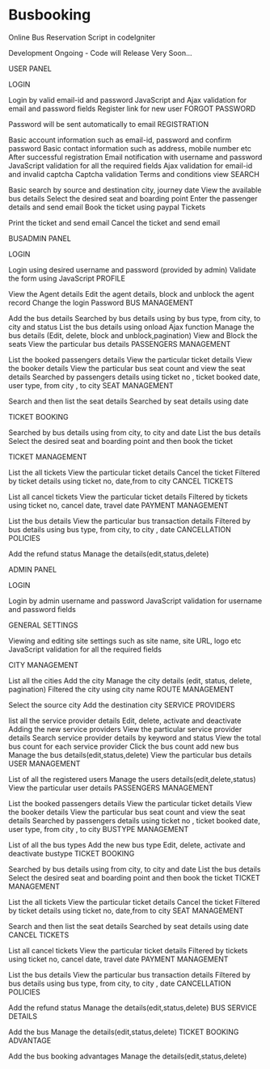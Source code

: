 # Busbooking
Online Bus Reservation Script in codeIgniter

Development Ongoing - Code will Release Very Soon...


USER PANEL

LOGIN

Login by valid email-id and password
JavaScript and Ajax validation for email and password fields
Register link for new user
FORGOT PASSWORD     

Password will be sent automatically to email
REGISTRATION

Basic account information such as email-id, password and confirm password
Basic contact information such as address, mobile number etc
After successful registration Email notification with username and password
JavaScript validation for all the required fields
Ajax validation for email-id and invalid captcha
Captcha validation
Terms and conditions view
SEARCH

Basic search by source and destination city, journey date
View the available bus details
Select the desired seat and boarding point
Enter the passenger details and send email
Book the ticket using paypal
Tickets

Print the ticket and send email
Cancel the ticket and send email
 

 

 

 

BUSADMIN PANEL

LOGIN

Login using desired username and password  (provided by admin)
Validate the form using JavaScript
PROFILE

View the Agent details
Edit the agent details, block and unblock the agent record
Change the login Password
BUS MANAGEMENT

Add the bus details
Searched by bus details using by bus type, from city, to city and status
List the bus details  using onload Ajax function
Manage the bus details (Edit, delete, block and unblock,pagination)
View and Block the seats
View the particular bus details
PASSENGERS MANAGEMENT

List the booked passengers details
View the particular ticket details
View the booker details
View the particular bus seat count and view the seat details
Searched by passengers details using ticket no , ticket booked date, user type, from city , to city
SEAT MANAGEMENT

Search and then list the seat details
Searched by seat details using date
 

TICKET BOOKING

Searched by bus details using from city, to city and date
List the bus details
Select the desired seat and boarding point and then book the ticket
 

 

TICKET MANAGEMENT

List the all tickets
View the particular ticket details
Cancel the ticket
Filtered by ticket details using ticket no, date,from to city
CANCEL TICKETS

List all cancel tickets
View the particular ticket details
Filtered by tickets using ticket no, cancel date, travel date
PAYMENT MANAGEMENT

List the bus details
View the particular bus transaction details
Filtered by bus details using bus type, from city, to city , date
CANCELLATION POLICIES

Add the refund status
Manage the details(edit,status,delete)
 

ADMIN PANEL

LOGIN

Login by admin username and password
JavaScript validation for username and password fields
 

GENERAL SETTINGS

Viewing and editing site settings such as site name, site URL, logo etc
JavaScript validation for all the required fields
 

 

 

 

CITY MANAGEMENT

List all the cities
Add the city
Manage the city details (edit, status, delete, pagination)
Filtered the city using city name
ROUTE MANAGEMENT

Select the source city
Add the destination city
SERVICE PROVIDERS

list all the service provider details
Edit, delete, activate and deactivate
Adding the new service providers
View the particular service provider details
Search service provider details by keyword and status
View the total bus count for each service provider
Click the bus count add new bus
Manage the bus details(edit,status,delete)
View the particular bus details
USER MANAGEMENT

List of all the registered users
Manage the users details(edit,delete,status)
View the particular user details
PASSENGERS MANAGEMENT

List the booked passengers details
View the particular ticket details
View the booker details
View the particular bus seat count and view the seat details
Searched by passengers details using ticket no , ticket booked date, user type, from city , to city
BUSTYPE MANAGEMENT

List of all the bus types
Add the new bus type
Edit, delete, activate and deactivate bustype
TICKET BOOKING

Searched by bus details using from city, to city and date
List the bus details
Select the desired seat and boarding point and then book the ticket
TICKET MANAGEMENT

List the all tickets
View the particular ticket details
Cancel the ticket
Filtered by ticket details using ticket no, date,from to city
SEAT MANAGEMENT

Search and then list the seat details
Searched by seat details using date
CANCEL TICKETS

List all cancel tickets
View the particular ticket details
Filtered by tickets using ticket no, cancel date, travel date
PAYMENT MANAGEMENT

List the bus details
View the particular bus transaction details
Filtered by bus details using bus type, from city, to city , date
CANCELLATION POLICIES

Add the refund status
Manage the details(edit,status,delete)
BUS SERVICE DETAILS

Add the bus
Manage the details(edit,status,delete)
TICKET BOOKING ADVANTAGE

Add the bus booking advantages
Manage the details(edit,status,delete)
